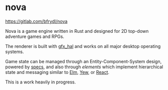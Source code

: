 # nova

https://gitlab.com/bfrydl/nova

Nova is a game engine written in Rust and designed for 2D top-down adventure
games and RPGs.

The renderer is built with [gfx_hal][1] and works on all major desktop operating
systems.

Game state can be managed through an Entity-Component-System design, powered by
[specs][2], and also through *elements* which implement hierarchical state and
messaging similar to [Elm][4], [Yew][5], or [React][3].

[1]: https://github.com/gfx-rs/gfx
[2]: https://slide-rs.github.io/specs/
[3]: https://reactjs.org/
[4]: https://elm-lang.org/
[5]: https://github.com/DenisKolodin/yew

This is a work heavily in progress.
